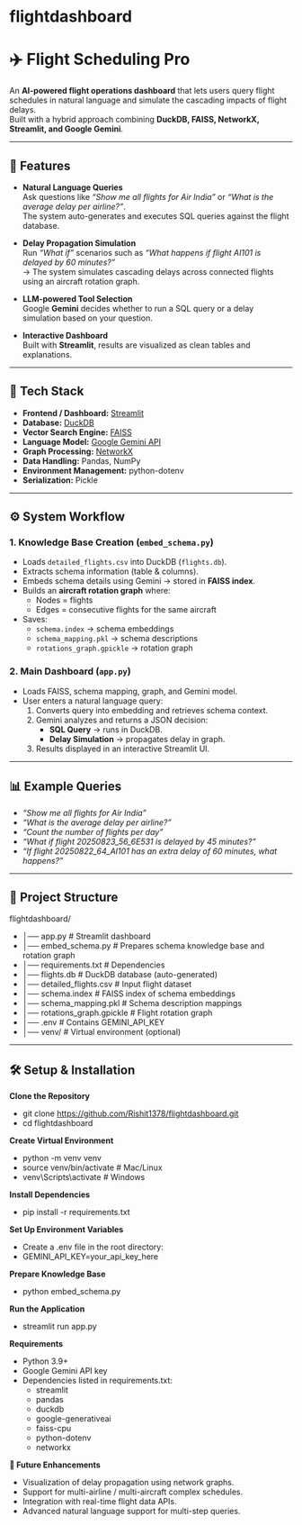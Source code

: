 # flightdashboard

# ✈️ Flight Scheduling Pro

An **AI-powered flight operations dashboard** that lets users query flight schedules in natural language and simulate the cascading impacts of flight delays.  
Built with a hybrid approach combining **DuckDB, FAISS, NetworkX, Streamlit, and Google Gemini**.  

---

## 🚀 Features

- **Natural Language Queries**  
  Ask questions like *“Show me all flights for Air India”* or *“What is the average delay per airline?”*.  
  The system auto-generates and executes SQL queries against the flight database.  

- **Delay Propagation Simulation**  
  Run *“What if”* scenarios such as *“What happens if flight AI101 is delayed by 60 minutes?”*  
  → The system simulates cascading delays across connected flights using an aircraft rotation graph.  

- **LLM-powered Tool Selection**  
  Google **Gemini** decides whether to run a SQL query or a delay simulation based on your question.  

- **Interactive Dashboard**  
  Built with **Streamlit**, results are visualized as clean tables and explanations.  

---

## 🧩 Tech Stack

- **Frontend / Dashboard:** [Streamlit](https://streamlit.io/)  
- **Database:** [DuckDB](https://duckdb.org/)  
- **Vector Search Engine:** [FAISS](https://github.com/facebookresearch/faiss)  
- **Language Model:** [Google Gemini API](https://ai.google.dev/)  
- **Graph Processing:** [NetworkX](https://networkx.org/)  
- **Data Handling:** Pandas, NumPy  
- **Environment Management:** python-dotenv  
- **Serialization:** Pickle  

---

## ⚙️ System Workflow

### 1. **Knowledge Base Creation (`embed_schema.py`)**
- Loads `detailed_flights.csv` into DuckDB (`flights.db`).
- Extracts schema information (table & columns).
- Embeds schema details using Gemini → stored in **FAISS index**.
- Builds an **aircraft rotation graph** where:
  - Nodes = flights  
  - Edges = consecutive flights for the same aircraft  
- Saves:  
  - `schema.index` → schema embeddings  
  - `schema_mapping.pkl` → schema descriptions  
  - `rotations_graph.gpickle` → rotation graph  

### 2. **Main Dashboard (`app.py`)**
- Loads FAISS, schema mapping, graph, and Gemini model.
- User enters a natural language query:
  1. Converts query into embedding and retrieves schema context.
  2. Gemini analyzes and returns a JSON decision:  
     - **SQL Query** → runs in DuckDB.  
     - **Delay Simulation** → propagates delay in graph.  
  3. Results displayed in an interactive Streamlit UI.  

---

## 📊 Example Queries
- *“Show me all flights for Air India”*  
- *“What is the average delay per airline?”*  
- *“Count the number of flights per day”*  
- *“What if flight 20250823_56_6E531 is delayed by 45 minutes?”*  
- *“If flight 20250822_64_AI101 has an extra delay of 60 minutes, what happens?”*  

---

## 📂 Project Structure
flightdashboard/
- │── app.py # Streamlit dashboard
- │── embed_schema.py # Prepares schema knowledge base and rotation graph
- │── requirements.txt # Dependencies
- │── flights.db # DuckDB database (auto-generated)
- │── detailed_flights.csv # Input flight dataset
- │── schema.index # FAISS index of schema embeddings
- │── schema_mapping.pkl # Schema description mappings
- │── rotations_graph.gpickle # Flight rotation graph
- │── .env # Contains GEMINI_API_KEY
- │── venv/ # Virtual environment (optional)

---

## 🛠️ Setup & Installation
**Clone the Repository**
   - git clone https://github.com/Rishit1378/flightdashboard.git
   - cd flightdashboard

**Create Virtual Environment**
  - python -m venv venv
  - source venv/bin/activate   # Mac/Linux
  - venv\Scripts\activate      # Windows
  
**Install Dependencies**
  - pip install -r requirements.txt

**Set Up Environment Variables**
  - Create a .env file in the root directory:
  - GEMINI_API_KEY=your_api_key_here

**Prepare Knowledge Base**
  - python embed_schema.py

**Run the Application**
  - streamlit run app.py

**Requirements**
- Python 3.9+
- Google Gemini API key
- Dependencies listed in requirements.txt:
  - streamlit
  - pandas
  - duckdb
  - google-generativeai
  - faiss-cpu
  - python-dotenv
  - networkx

**🔮 Future Enhancements**
  - Visualization of delay propagation using network graphs.
  - Support for multi-airline / multi-aircraft complex schedules.
  - Integration with real-time flight data APIs.
  - Advanced natural language support for multi-step queries.
